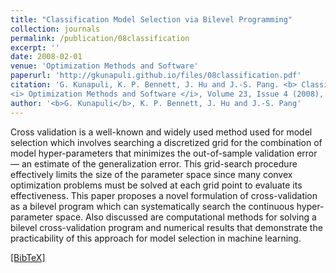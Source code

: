 ```yaml
---
title: "Classification Model Selection via Bilevel Programming"
collection: journals
permalink: /publication/08classification
excerpt: ''
date: 2008-02-01
venue: 'Optimization Methods and Software'
paperurl: 'http://gkunapuli.github.io/files/08classification.pdf'
citation: 'G. Kunapuli, K. P. Bennett, J. Hu and J.-S. Pang. <b> Classification Model Selection via Bilevel Programming </b>
<i> Optimization Methods and Software </i>, Volume 23, Issue 4 (2008), pp. 475-489, Special Issue on Mathematical Programming in Data Mining and Machine Learning, Guest Editors: Katya Scheinberg and Jiming Peng.'
author: '<b>G. Kunapuli</b>, K. P. Bennett, J. Hu and J.-S. Pang'
---
```

Cross validation is a well-known and widely used method used for model selection which involves searching a discretized grid for the combination of model hyper-parameters that minimizes the out-of-sample validation error — an estimate of the generalization error. This grid-search procedure effectively limits the size of the parameter space since many convex optimization problems must be solved at each grid point to evaluate its effectiveness. This paper proposes a novel formulation of cross-validation as a bilevel program which can systematically search the continuous hyper-parameter space. Also discussed are computational methods for solving a bilevel cross-validation program and numerical results that demonstrate the practicability of this approach for model selection in machine learning.

[[BibTeX]](http://gkunapuli.github.io/files/08classification.bib)
